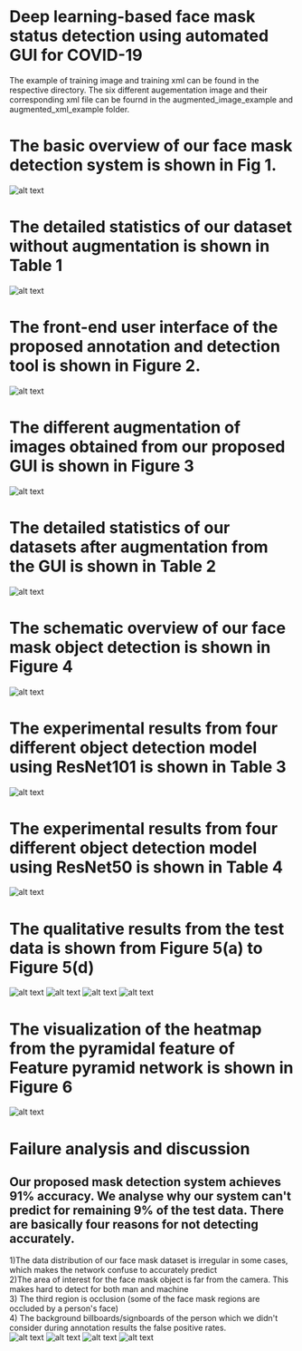 # Deep learning-based face mask status detection using automated GUI for COVID-19

The example of training image and training xml can be found in the respective directory. The six different augementation image and their corresponding xml file can be fournd in the augmented_image_example and augmented_xml_example folder.

# The basic overview of our face mask detection system is shown in Fig 1. 
![alt text](https://github.com/pratikshaya/face_mask_detection/blob/main/figures_from_paper/Figure1.PNG)

# The detailed statistics of our dataset without augmentation is shown in Table 1
![alt text](https://github.com/pratikshaya/face_mask_detection/blob/main/figures_from_paper/Table1.PNG)

# The front-end user interface of the proposed annotation and detection tool is shown in Figure 2.
![alt text](https://github.com/pratikshaya/face_mask_detection/blob/main/figures_from_paper/Figure2.PNG)

# The different augmentation of images obtained from our proposed GUI is shown in Figure 3

![alt text](https://github.com/pratikshaya/face_mask_detection/blob/main/figures_from_paper/Figure3.PNG)

# The detailed statistics of our datasets after augmentation from the GUI is shown in Table 2

![alt text](https://github.com/pratikshaya/face_mask_detection/blob/main/figures_from_paper/Table2.PNG)

# The schematic overview of our face mask object detection is shown in Figure 4

![alt text](https://github.com/pratikshaya/face_mask_detection/blob/main/figures_from_paper/Figure4.PNG)

# The experimental results from four different object detection model using ResNet101 is shown in Table 3
![alt text](https://github.com/pratikshaya/face_mask_detection/blob/main/figures_from_paper/Table3.PNG)

# The experimental results from four different object detection model using ResNet50 is shown in Table 4
![alt text](https://github.com/pratikshaya/face_mask_detection/blob/main/figures_from_paper/Table4.PNG)

# The qualitative results from the test data is shown from Figure 5(a) to Figure 5(d)
![alt text](https://github.com/pratikshaya/face_mask_detection/blob/main/figures_from_paper/Figure%205(a).PNG)
![alt text](https://github.com/pratikshaya/face_mask_detection/blob/main/figures_from_paper/Figure%205(b).PNG)
![alt text](https://github.com/pratikshaya/face_mask_detection/blob/main/figures_from_paper/Figure%205(c).PNG)
![alt text](https://github.com/pratikshaya/face_mask_detection/blob/main/figures_from_paper/Figure%205(d).PNG)

# The visualization of the heatmap from the pyramidal feature of Feature pyramid network is shown in Figure 6
![alt text](https://github.com/pratikshaya/face_mask_detection/blob/main/figures_from_paper/Figure%206.PNG)

# Failure analysis and discussion
## Our proposed mask detection system achieves 91% accuracy. We analyse why our system can't predict for remaining 9% of the test data. There are basically four reasons for not detecting accurately.
1)The data distribution of our face mask dataset is irregular in some cases, which makes the network confuse to accurately predict\
2)The area of interest for the face mask object is far from the camera. This makes hard to detect for both man and machine\
3) The third region is occlusion (some of the face mask regions are occluded by a person's face)\
4) The background billboards/signboards of the person which we didn't consider during annotation results the false positive rates.\
![alt text](https://github.com/pratikshaya/face_mask_detection/blob/main/figures_from_paper/Figure%207(a).PNG)
![alt text](https://github.com/pratikshaya/face_mask_detection/blob/main/figures_from_paper/Figure%207(b).PNG)
![alt text](https://github.com/pratikshaya/face_mask_detection/blob/main/figures_from_paper/Figure%207(c).PNG)
![alt text](https://github.com/pratikshaya/face_mask_detection/blob/main/figures_from_paper/Figure%207(d).PNG)
